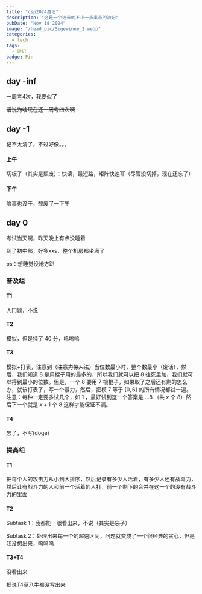 ```yaml
---
title: "csp2024游记"
description: "这是一个迟来的不止一点半点的游记"
pubDate: "Nov 18 2024"
image: "/head_pic/Sigewinne_2.webp"
categories:
  - tech
tags:
  - 游记
badge: Pin
---
```


## day -inf

一周考4次，我要似了

~~话说为啥现在还一周考四次啊~~

## day -1

记不太清了，不过好像。。。

#### 上午

切板子（~~其实是颓废~~）：快读，最短路，矩阵快速幂（~~尽管没切掉，现在还忘了~~）

#### 下午

啥事也没干，颓废了一下午

## day 0

考试当天啊，昨天晚上有点没睡着

到了初中部，好多xxs，整个机房都坐满了

~~ps：想睡觉没地方趴~~

### 普及组
#### T1

入门题，不说

#### T2

模拟，但是挂了 $40$ 分，呜呜呜

#### T3

模拟+打表，注意到（~~注意力惊人法~~）当位数最小时，整个数最小（废话），然后，我们知道 $8$ 是用棍子用的最多的，所以我们就可以把 $8$ 往死里加，我们就可以得到最小的位数。但是，一个 $8$ 要用 $7$ 根棍子，如果取了之后还有剩的怎么办，就该打表了，写一个暴力，然后，把模 $7$ 等于 $[0,6]$ 的所有情况都试一遍。注意：每种一定要多试几个，如 $1$ ，最好试到这一个答案是 $...8$ （共 $x$ 个 $8$）然后下一个就是 $x+1$ 个 $8$ 这样才能保证不漏。

#### T4

忘了，不写(doge)

### 提高组
#### T1

把每个人的攻击力从小到大排序，然后记录有多少人活着，有多少人还有战斗力，然后让有战斗力的人和前一个活着的人打，前一个剩下的合并在这一个的没有战斗力的里面

#### T2

Subtask 1：我都能一眼看出来，不说（~~其实是忘了~~）

Subtask 2：处理出来每一个的超速区间，问题就变成了一个很经典的贪心，但是我没想出来，呜呜呜

#### T3+T4

没看出来

据说T4草八牛都没写出来